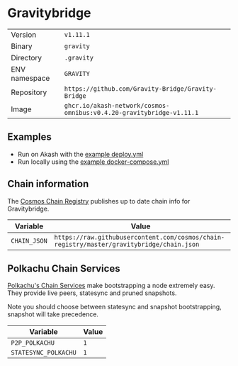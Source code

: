 # Gravitybridge

| | |
|---|---|
|Version|`v1.11.1`|
|Binary|`gravity`|
|Directory|`.gravity`|
|ENV namespace|`GRAVITY`|
|Repository|`https://github.com/Gravity-Bridge/Gravity-Bridge`|
|Image|`ghcr.io/akash-network/cosmos-omnibus:v0.4.20-gravitybridge-v1.11.1`|

## Examples

- Run on Akash with the [example deploy.yml](./deploy.yml)
- Run locally using the [example docker-compose.yml](./docker-compose.yml)

## Chain information

The [Cosmos Chain Registry](https://github.com/cosmos/chain-registry) publishes up to date chain info for Gravitybridge.

|Variable|Value|
|---|---|
|`CHAIN_JSON`|`https://raw.githubusercontent.com/cosmos/chain-registry/master/gravitybridge/chain.json`|

## Polkachu Chain Services

[Polkachu's Chain Services](https://www.polkachu.com/) make bootstrapping a node extremely easy. They provide live peers, statesync and pruned snapshots.

Note you should choose between statesync and snapshot bootstrapping, snapshot will take precedence.

|Variable|Value|
|---|---|
|`P2P_POLKACHU`|`1`|
|`STATESYNC_POLKACHU`|`1`|
